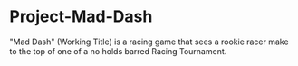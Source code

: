 # Project-Mad-Dash
"Mad Dash" (Working Title) is a racing game that sees a rookie racer make to the top of one of a no holds barred Racing Tournament.
